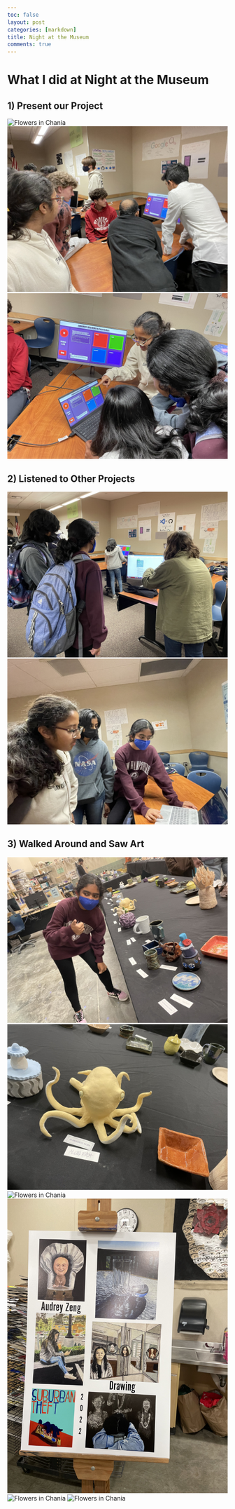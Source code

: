 ```yaml
---
toc: false
layout: post
categories: [markdown]
title: Night at the Museum
comments: true
---
```


# What I did at Night at the Museum

## 1) Present our Project
<img src="/images/IMG-0406.ipg" alt="Flowers in Chania">
<img src="/images/IMG-0410.jpg" alt="Flowers in Chania">
<img src="/images/IMG-0411.jpg" alt="Flowers in Chania">

## 2) Listened to Other Projects
<img src="/images/IMG-0417.jpg" alt="Flowers in Chania">
<img src="/images/IMG-0421.jpg" alt="Flowers in Chania">

## 3) Walked Around and Saw Art
<img src="/images/IMG-0422.jpg" alt="Flowers in Chania">
<img src="/images/IMG-0423.jpg" alt="Flowers in Chania">
<img src="/images/IMG-0425.jpg" alt="Flowers in Chania">
<img src="/images/IMG-0426.jpg" alt="Flowers in Chania">
<img src="/images/IMG-0427.jpg" alt="Flowers in Chania">
<img src="/images/IMG-0428.jpg" alt="Flowers in Chania">

